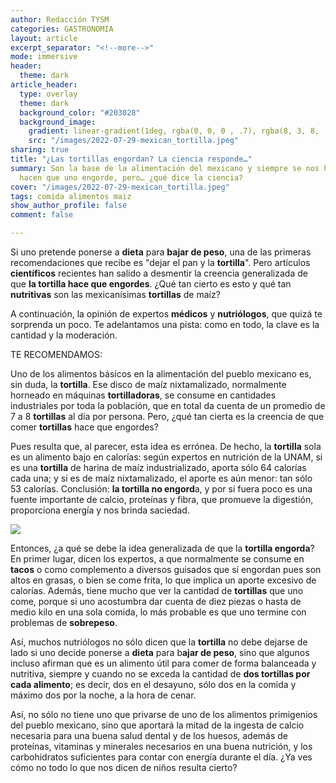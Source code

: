 ```yaml
---
author: Redacción TYSM
categories: GASTRONOMIA
layout: article
excerpt_separator: "<!--more-->"
mode: immersive
header:
  theme: dark
article_header:
  type: overlay
  theme: dark
  background_color: "#203028"
  background_image:
    gradient: linear-gradient(1deg, rgba(0, 0, 0 , .7), rgba(8, 3, 8, .9))
    src: "/images/2022-07-29-mexican_tortilla.jpeg"
sharing: true
title: "¿Las tortillas engordan? La ciencia responde…"
summary: Son la base de la alimentación del mexicano y siempre se nos ha dicho que
  hacen que uno engorde, pero… ¿qué dice la ciencia?
cover: "/images/2022-07-29-mexican_tortilla.jpeg"
tags: comida alimentos maiz
show_author_profile: false
comment: false

---
```

Si uno pretende ponerse a **dieta** para **bajar de peso**, una de las primeras recomendaciones que recibe es "dejar el pan y la **tortilla**". Pero artículos **científicos** recientes han salido a desmentir la creencia generalizada de que **la tortilla hace que engordes**. ¿Qué tan cierto es esto y qué tan **nutritivas** son las mexicanísimas **tortillas** de maíz?

A continuación, la opinión de expertos **médicos** y **nutriólogos**, que quizá te sorprenda un poco. Te adelantamos una pista: como en todo, la clave es la cantidad y la moderación.

TE RECOMENDAMOS:

Uno de los alimentos básicos en la alimentación del pueblo mexicano es, sin duda, la **tortilla**. Ese disco de maíz nixtamalizado, normalmente horneado en máquinas **tortilladoras**, se consume en cantidades industriales por toda la población, que en total da cuenta de un promedio de 7 a 8 **tortillas** al día por persona. Pero, ¿qué tan cierta es la creencia de que comer **tortillas** hace que engordes?

Pues resulta que, al parecer, esta idea es errónea. De hecho, la **tortilla** sola es un alimento bajo en calorías: según expertos en nutrición de la UNAM, si es una **tortilla** de harina de maíz industrializado, aporta sólo 64 calorías cada una; y si es de maíz nixtamalizado, el aporte es aún menor: tan sólo 53 calorías. Conclusión: **la tortilla no engord**a, y por si fuera poco es una fuente importante de calcio, proteínas y fibra, que promueve la digestión, proporciona energía y nos brinda saciedad.

![](https://upload.wikimedia.org/wikipedia/commons/thumb/2/2c/Tortillas_Tradicionales_QR_2017.jpg/1152px-Tortillas_Tradicionales_QR_2017.jpg)

Entonces, ¿a qué se debe la idea generalizada de que la **tortilla engorda**? En primer lugar, dicen los expertos, a que normalmente se consume en **tacos** o como complemento a diversos guisados que sí engordan pues son altos en grasas, o bien se come frita, lo que implica un aporte excesivo de calorías. Además, tiene mucho que ver la cantidad de **tortillas** que uno come, porque si uno acostumbra dar cuenta de diez piezas o hasta de medio kilo en una sola comida, lo más probable es que uno termine con problemas de **sobrepeso**.

Así, muchos nutriólogos no sólo dicen que la **tortilla** no debe dejarse de lado si uno decide ponerse a **dieta** para b**ajar de peso**, sino que algunos incluso afirman que es un alimento útil para comer de forma balanceada y nutritiva, siempre y cuando no se exceda la cantidad de **dos tortillas por cada alimento**; es decir, dos en el desayuno, sólo dos en la comida y máximo dos por la noche, a la hora de cenar.

Así, no sólo no tiene uno que privarse de uno de los alimentos primigenios del pueblo mexicano, sino que aportará la mitad de la ingesta de calcio necesaria para una buena salud dental y de los huesos, además de proteínas, vitaminas y minerales necesarios en una buena nutrición, y los carbohidratos suficientes para contar con energía durante el día. ¿Ya ves cómo no todo lo que nos dicen de niños resulta cierto?